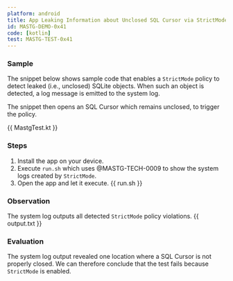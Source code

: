 ```yaml
---
platform: android
title: App Leaking Information about Unclosed SQL Cursor via StrictMode
id: MASTG-DEMO-0x41
code: [kotlin]
test: MASTG-TEST-0x41
---
```


### Sample

The snippet below shows sample code that enables a `StrictMode` policy to detect leaked (i.e., unclosed) SQLite objects. When such an object is detected, a log message is emitted to the system log.

The snippet then opens an SQL Cursor which remains unclosed, to trigger the policy.

{{ MastgTest.kt }}

### Steps

1. Install the app on your device.
2. Execute `run.sh` which uses @MASTG-TECH-0009 to show the system logs created by `StrictMode`.
3. Open the app and let it execute.
{{ run.sh }}

### Observation

The system log outputs all detected `StrictMode` policy violations.
{{ output.txt }}

### Evaluation

The system log output revealed one location where a SQL Cursor is not properly closed. We can therefore conclude that the test fails because `StrictMode` is enabled.
